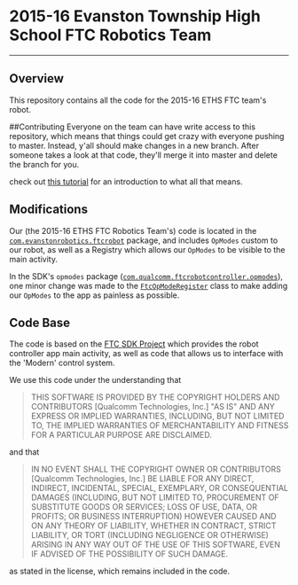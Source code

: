# 2015-16 Evanston Township High School FTC Robotics Team

----------

## Overview
This repository contains all the code for the 2015-16 ETHS FTC team's robot.

##Contributing
Everyone on the team can have write access to this repository, which means that things could get crazy with everyone pushing to master.
Instead, y'all should make changes in a new branch. After someone takes a look at that code, they'll merge it into master
and delete the branch for you.

check out [this tutorial](https://try.github.io/levels/1/challenges/1) for an introduction to what all that means.

## Modifications
Our (the 2015-16 ETHS FTC Robotics Team's) code is located in the [`com.evanstonrobotics.ftcrobot`](https://github.com/HotelCalifornia/ETHS-FTC-15-16/tree/master/FtcRobotController/src/main/java/com/evanstonrobotics/ftcrobot) package, and includes `OpModes` custom to our robot, as well as a Registry which allows our `OpModes` to be visible to the main activity.

In the SDK's `opmodes` package ([`com.qualcomm.ftcrobotcontroller.opmodes`](https://github.com/HotelCalifornia/ETHS-FTC-15-16/tree/master/FtcRobotController/src/main/java/com/qualcomm/ftcrobotcontroller/opmodes)),  one minor change was made to the [`FtcOpModeRegister`](https://github.com/HotelCalifornia/ETHS-FTC-15-16/blob/master/FtcRobotController/src/main/java/com/qualcomm/ftcrobotcontroller/opmodes/FtcOpModeRegister.java#L60-L63) class to make adding our `OpModes` to the app as painless as possible.

## Code Base
The code is based on the [FTC SDK Project](https://github.com/ftctechnh/ftc_app) which provides the robot controller app main activity, as well as code that allows us to interface with the 'Modern' control system.

We use this code under the understanding that

> THIS SOFTWARE IS PROVIDED BY THE COPYRIGHT HOLDERS AND CONTRIBUTORS [Qualcomm Technologies, Inc.] "AS IS" AND ANY EXPRESS OR IMPLIED WARRANTIES, INCLUDING, BUT NOT LIMITED TO, THE IMPLIED WARRANTIES OF MERCHANTABILITY AND FITNESS FOR A PARTICULAR PURPOSE ARE DISCLAIMED.

and that

> IN NO EVENT SHALL THE COPYRIGHT OWNER OR CONTRIBUTORS [Qualcomm Technologies, Inc.] BE LIABLE FOR ANY DIRECT, INDIRECT, INCIDENTAL, SPECIAL, EXEMPLARY, OR CONSEQUENTIAL DAMAGES (INCLUDING, BUT NOT LIMITED TO, PROCUREMENT OF SUBSTITUTE GOODS OR SERVICES; LOSS OF USE, DATA, OR PROFITS; OR BUSINESS INTERRUPTION) HOWEVER CAUSED AND ON ANY THEORY OF LIABILITY, WHETHER IN CONTRACT, STRICT LIABILITY, OR TORT (INCLUDING NEGLIGENCE OR OTHERWISE) ARISING IN ANY WAY OUT OF THE USE OF THIS SOFTWARE, EVEN IF ADVISED OF THE POSSIBILITY OF SUCH DAMAGE.

as stated in the license, which remains included in the code.
